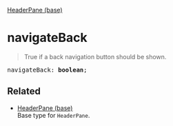 [HeaderPane (base)](HeaderPane_base.md)

# navigateBack

> True if a back navigation button should be shown.

<pre class="docgen_signature">navigateBack: <b>boolean</b>;</pre>

## Related

- [<!--{ref:type}-->HeaderPane (base)](HeaderPane_base.md) \
    Base type for `HeaderPane`.
